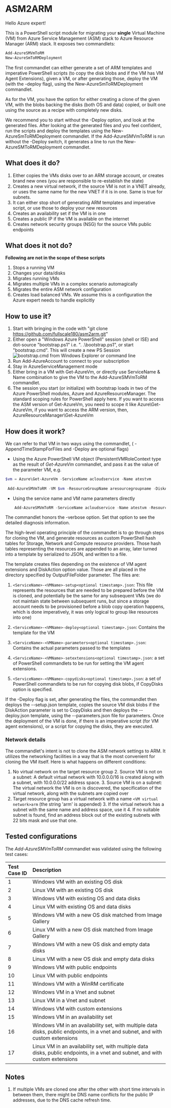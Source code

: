 # ASM2ARM

Hello Azure expert! 

This is a PowerShell script module for migrating your **single** Virtual Machine (VM) from Azure Service Management (ASM) stack to Azure Resource Manager (ARM) stack. It exposes two commandlets: 
``` PowerShell
Add-AzureSMVmToRM
New-AzureSmToRMDeployment
```

The first commandlet can either generate a set of ARM templates and imperative PowerShell scripts (to copy the disk blobs and if the VM has VM Agent Extensions), given a VM, or after generating those, deploy the VM (with the -deploy flag), using the New-AzureSmToRMDeployment commandlet.

As for the VM, you have the option for either creating a clone of the given VM, with the blobs backing the disks (both OS and data) copied, or built one using the source as a recipe with completely new disks.

We recommend you to start without the -Deploy option, and look at the generated files. After looking at the generated files and you feel confident, run the scripts and deploy the templates using the New-AzureSmToRMDeployment commandlet. If the Add-AzureSMVmToRM is run without the -Deploy switch, it generates a line to run the New-AzureSMToRMDeployment commandlet.

## What does it do?
 1. Either copies the VMs disks over to an ARM storage account, or creates brand new ones (you are responsible to re-establish the state)
 2. Creates a new virtual network, if the source VM is not in a VNET already, or uses the same name for the new VNET if it is in one. Same is true for subnets.
 3. It can either stop short of generating ARM templates and imperative script, or use those to deploy your new resources
 4. Creates an availability set if the VM is in one
 5. Creates a public IP if the VM is available on the internet
 6. Creates network security groups (NSG) for the source VMs public endpoints

## What does it not do?
**Following are not in the scope of these scripts**
 1. Stops a running VM 
 2. Changes your data/disks
 3. Migrates running VMs
 4. Migrates multiple VMs in a complex scenario automagically
 5. Migrates the entire ASM network configuration
 6. Creates load balanced VMs. We assume this is a configuration the Azure expert needs to handle explicitly
 
How to use it?
-----------------
 1. Start with bringing in the code with "git clone https://github.com/fullscale180/asm2arm.git"
 2. Either open a "Windows Azure PowerShell" session (shell or ISE) and dot-source "bootstrap.ps1" i.e. ". .\bootstrap.ps1", or start "bootstrap.cmd". This will create a new PS Session
 ![bootstrap.cmd from Windows Explorer or command line](https://github.com/fullscale180/asm2arm/blob/master/docAssets/bootstrapcmd.gif)
 3. Run Add-AzureAccount to connect to your subscription
 4. Stay in AzureServiceManagement mode
 5. Either bring in a VM with Get-AzureVm, or directly use ServiceName & Name combination to give the VM to the Add-AzureSMVmToRM commandlet.
 6. The session you start (or initialize) with bootstrap loads in two of the Azure PowerShell modules, Azure and AzureResourceManager. The standard scoping rules for PowerShell apply here. If you want to access the ASM version of Get-AzureVm, you need to scope it like Azure\Get-AzureVm, if you want to access the ARM version, then, AzureResourceManager\Get-AzureVm

## How does it work?
We can refer to that VM in two ways using the commandlet, ( -AppendTimeStampForFiles and -Deploy are optional flags)
* Using the Azure PowerShell VM object (PersistentVMRoleContext type as the result of *Get-AzureVm* commandlet, and pass it as the value of the parameter VM, e.g.
``` PowerShell
$vm = Azure\Get-AzureVm -ServiceName acloudservice -Name atestvm
 
 Add-AzureSMVmToRM -VM $vm -ResourceGroupName aresourcegroupname -DiskAction CopyDisks -OutputFileFolder D:\myarmtemplates -AppendTimeStampForFiles -Deploy
```
* Using the service name and VM name parameters directly
``` PowerShell
	Add-AzureSMVmToRM -ServiceName acloudservice -Name atestvm -ResourceGroupName aresourcegroupname -DiskAction CopyDisks -OutputFileFolder D:\myarmtemplates -AppendTimeStampForFiles -Deploy
```

The commandlet honors the -verbose option. Set that option to see the detailed diagnosis information.

The high-level operating principle of the commandlet is to go through steps for cloning the VM, and generate resources as custom PowerShell hash tables for Storage, Network and Compute resource providers.
Those hash tables representing the resources are appended to an array, later turned into a template by serialized to JSON, and written to a file.

The template creates files depending on the existence of VM agent extensions and DiskAction option value. Those are all placed in the directory specified by OutputFileFolder parameter. The files are:
1. `<ServiceName>-<VMName>-setup<optional timestamp>.json`: This file represents the resources that are needed to be prepared before the VM is cloned, and potentially be the same for any subsequent VMs (we do not maintain state between subsequent runs, but since a storage account needs to be provisioned before a blob copy operation happens, which is done imperatively, it was only logical to group like resources into one)

2.  `<ServiceName>-<VMName>-deploy<optional timestamp>.json`: Contains the template for the VM
3.  `<ServiceName>-<VMName>-parameters<optional timestamp>.json`: Contains the actual parameters passed to the templates
4.  `<ServiceName>-<VMName>-setextensions<optional timestamp>.json`: a set of PowerShell commandlets to be run for setting the VM agent extensions.
4.  `<ServiceName>-<VMName>-copydisks<optional timestamp>.json`: a set of PowerShell commandlets to be run for copying disk blobs, if CopyDisks option is specified.

If the -Deploy flag is set, after generating the files, the commandlet then deploys the <ServiceName>-<VMName>-setup.json template, copies the source VM disk blobs if the DiskAction parameter is set to CopyDisks and then deploys the <ServiceName>-<VMName>-deploy.json template, using the <ServiceName>-<VMName>-parameters.json file for parameters. Once the deployment of the VM is done, if there is an imperative script (for VM agent extensions), or a script for copying the disks, they are executed.

### Network details
The commandlet's intent is not to clone the ASM network settings to ARM. It utilizes the networking facilities in a way that is the most convenient for cloning the VM itself. Here is what happens on different conditions:

1.  No virtual network on the target resource group
    2. Source VM is not on a subnet: A default virtual network with 10.0.0.0/16 is created along with a subnet, with 10.0.0.0/22 address space.
    3. Source VM is on a subnet: The virtual network the VM is on is discovered, the specification of the virtual network, along with the subnets are copied over
2.  Target resource group has a virtual network with a name `<VM virtual network>arm` (the string 'arm' is appended)
    3. If the virtual network has a subnet with the same name and address space, use it
    4. If no suitable subnet is found, find an address block out of the existing subnets with 22 bits mask and use that one.
	
Tested configurations
--------
The _Add-AzureSMVmToRM_ commandlet was validated using the following test cases:

| Test Case ID | Description |
|:---|:---|
| 1	| Windows VM with an existing OS disk |
| 2	| Linux VM with an existing OS disk |
| 3	| Windows VM with existing OS and data disks |
| 4	| Linux VM with existing OS and data disks |
| 5	| Windows VM with a new OS disk matched from Image Gallery |
| 6	| Linux VM with a new OS disk matched from Image Gallery |
| 7	| Windows VM with a new OS disk and empty data disks |
| 8	| Linux VM with a new OS disk and empty data disks |
| 9 | Windows VM with public endpoints |
| 10 | Linux VM with public endpoints |
| 11 | Windows VM with a WinRM certificate |
| 12 | Windows VM in a Vnet and subnet |
| 13 | Linux VM in a Vnet and subnet |
| 14 | Windows VM with custom extensions |
| 15 | Windows VM in an availability set |
| 16 | Windows VM in an availability set, with multiple data disks, public endpoints, in a vnet and subnet, and with custom extensions |
| 17 | Linux VM in an availability set, with multiple data disks, public endpoints, in a vnet and subnet, and with custom extensions |

## Notes
1. If multiple VMs are cloned one after the other with short time intervals in between them, there might be DNS name conflicts for the public IP addresses, due to the DNS cache refresh time.
